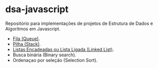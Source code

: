 # dsa-javascript
Repositório para implementações de projetos de Estrutura de Dados e Algoritmos em Javascript.

- [Fila (Queue)](https://github.com/jeffersilveira/dsa-javascript/blob/main/Queue/Readme.md).
- [Pilha (Stack)](https://github.com/jeffersilveira/dsa-javascript/blob/main/Stack/Readme.md).
- [Listas Encadeadas ou Lista Ligada (Linked List)](https://github.com/jeffersilveira/dsa-javascript/blob/main/Linked-List/Readme.md).
- Busca binária (Binary search).
- Ordenaçao por seleção (Selection Sort).

